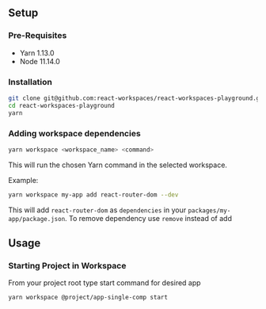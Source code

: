 ## Setup

### Pre-Requisites

- Yarn 1.13.0
- Node 11.14.0

### Installation

```bash
git clone git@github.com:react-workspaces/react-workspaces-playground.git
cd react-workspaces-playground
yarn
```

### Adding workspace dependencies

```bash
yarn workspace <workspace_name> <command>
```

This will run the chosen Yarn command in the selected workspace.

Example:

```bash
yarn workspace my-app add react-router-dom --dev
```

This will add `react-router-dom` as `dependencies` in your `packages/my-app/package.json`. To remove dependency use `remove` instead of add

## Usage

### Starting Project in Workspace

From your project root type start command for desired app

```bash
yarn workspace @project/app-single-comp start
```
